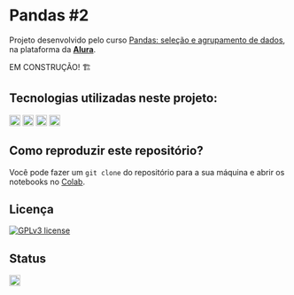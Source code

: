 # Pandas #2

Projeto desenvolvido pelo curso [Pandas: seleção e agrupamento de dados](https://cursos.alura.com.br/course/pandas-selecao-agrupamento-dados), na plataforma da **[Alura](https://www.alura.com.br/)**.

EM CONSTRUÇÃO! 🏗️


## Tecnologias utilizadas neste projeto:
<img height="20" src="https://img.shields.io/badge/Jupyter_Notebook-orange"> <img height="20" src="https://img.shields.io/badge/Google_Colaboratory-darkorange"> <img height="20" src="https://img.shields.io/badge/Python-yellow"> <img height="20" src="https://img.shields.io/badge/Pandas-turquoise">

## Como reproduzir este repositório?
Você pode fazer um `git clone` do repositório para a sua máquina e abrir os notebooks no [Colab](https://colab.research.google.com/).

## Licença
[![GPLv3 license](https://img.shields.io/badge/License-GPLv3-blue.svg)](http://perso.crans.org/besson/LICENSE.html)

## Status
<img height="20" src="https://img.shields.io/badge/Em%20progresso-yellow">
